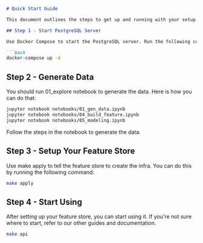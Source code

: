 ```markdown
# Quick Start Guide

This document outlines the steps to get up and running with your setup.

## Step 1 - Start PostgreSQL Server

Use Docker Compose to start the PostgreSQL server. Run the following command:

```bash
docker-compose up -d
```

## Step 2 - Generate Data

You should run 01_explore notebook to generate the data. Here is how you can do that:

```bash
jupyter notebook notebooks/01_gen_data.ipynb
jupyter notebook notebooks/04_build_feature.ipynb
jupyter notebook notebooks/05_modeling.ipynb
```
Follow the steps in the notebook to generate the data.

## Step 3 - Setup Your Feature Store

Use make apply to tell the feature store to create the infra. You can do this by running the following command:

```bash
make apply
```

## Step 4 - Start Using 

After setting up your feature store, you can start using it. If you're not sure where to start, refer to our other guides and documentation.
```bash
make api
```